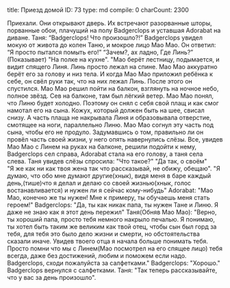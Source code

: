 title:          Приезд домой
ID:             73
type:           md
compile:        0
charCount:      2300


Приехали. Они открывают дверь. Их встречают разорванные шторы, порванные обои, плачущий на полу Badgerclops и уставшая Adorabat на диване.
Таня: “Badgerclops! Что произошло?!”
Badgerclops увидел мокую от живота до колен Таню, и мокрое лицо Мао Мао. Он ответил: “Я просто пытался помыть его!”
“Зачем?, ах ладно, Где Линь?”
(Показывает) "На полке на кухне".
"Мао берёт лестницу, подымается, и видит спящего Линя. Линь просто лежал на спине. Мао Мао аккуратно берёт его за голову и низ тела. И когда Мао Мао приложил ребёнка к себе, он свёл руки так, что на них лежал Линь. После этого он спустился.
Мао Мао решил пойти на балкон, взглянуть на ночное небо, полное звёзд.
Сев на балконе, там был лёгкий ветер. Мао Мао понял, что Линю будет холодно. Поэтому он снял с себя свой плащ и как смог намотал его на сына. Кожух, который должен быть на шее, свисал снизу. А часть плаща не накрывала Линя и образовывала отверстие, смотящее на ноги, параллельно Линю. Мао Мао согнул эту часть под сына, чтобы его не продуло.
Задумавшись о том, правильно ли он провёл часть своей жизни, у него опять навернулись слёзы.
Все, увидев Мао Мао с Линем на руках на балконе, решили подойти к нему, Badgerclops сел справа, Adorabat стала на его голову, а таня села слева. Таня увидев слёзы спросила:
"Что такое?"
"Да так, о своём"  
"Я же как ни как твоя жена так что рассказывай, не обижу, обещаю".
"Я думаю, что обо мне думают другие(хнык), видя меня в баре каждый день,(тише)что я делал и делаю со своей жизнью(хнык, голос востанавливается) и нужен ли я сейчас кому-нибудь"
Adorabat: "Мао Мао, конечно же ты нужен! Мне к примеру, ты обучаешь меня стать героем!"
Badgerclops: "Да, ты как никак папа, ты нужен Тане и Линю. Я даже не знаю как я этот день пережил"
Таня(Обняв Мао Мао): "Верно, ты хороший папа, просто тебя немного накрыло печалью. Я понимаю, ты хотел быть таким же великим как твой отец, чтобы сын был горд за тебя, для тебя это было дело жизни и смерти, но обстоятельства сказали иначе. Увидев твоего отца я начала больше понимать тебя. Просто помни что мы с Линем(Мао посмотрел на его спящее лицо) тебя всегда, даже без достижений, любим и поможем если надо. Badgerclops, сходи пожалуйста за салфетками."
Badgerclops: "Хорошо."
Badgerclops вернулся с салфетками.
Таня: "Так теперь рассказывайте, что у вас за день произошло".